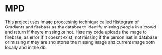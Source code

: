 # MPD
This project uses image proccesinig technique called Histogram of Gradients and firebase as the databse to identify missing people in a crowd and return if theyre missing or not.
Here my code uploads the image to firebase, as error if it doesnt exist, not missing if the person isnt in database or missing if they are and stores the missing image and current image both locally and in the db.

